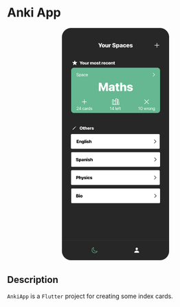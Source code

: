 # Anki App
<p align="center">
<img src="./lib/assets/homepage_screenshot.png" alt="Anki App Logo" width="250">
</p>

## Description
`AnkiApp` is a `Flutter` project for creating some index cards. 
